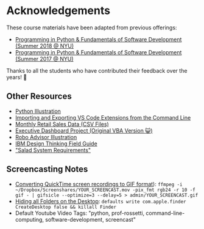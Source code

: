 # Acknowledgements

These course materials have been adapted from previous offerings:

  + [Programming in Python & Fundamentals of Software Development (Summer 2018 @ NYU)](https://github.com/prof-rossetti/nyu-info-2335-201805/)
  + [Programming in Python & Fundamentals of Software Development (Summer 2017 @ NYU)](https://github.com/prof-rossetti/nyu-info-2335-201706/)

Thanks to all the students who have contributed their feedback over the years! :pray:

## Other Resources

  + [Python Illustration](https://www.perforce.com/sites/default/files/image/2018-08/image-blog-enterprises-investing-python%20(2).jpg)
  + [Importing and Exporting VS Code Extensions from the Command Line](https://stackoverflow.com/questions/35773299/how-can-you-export-vs-code-extension-list)
  + [Monthly Retail Sales Data (CSV Files)](https://github.com/prof-rossetti/monthly-retail-sales-data)
  + [Executive Dashboard Project (Original VBA Version :smiley_cat:)](https://github.com/prof-rossetti/georgetown-opim-557-201810/blob/master/projects/exec-dash.md)
  + [Robo Advisor Illustration](https://newvitruvian.com/images/hypothesis-clipart-right-choice-5.jpg)
  + [IBM Design Thinking Field Guide](https://ibm.ent.box.com/s/dw2j8nnmj99446my8vgw26subrs0ztg9/file/306777128447)
  + ["Salad System Requirements"](https://github.com/prof-rossetti/salad-system-requirements)

## Screencasting Notes

  + [Converting QuickTime screen recordings to GIF format](https://gist.github.com/dergachev/4627207)): `ffmpeg -i ~/Dropbox/Screenshares/YOUR_SCREENCAST.mov -pix_fmt rgb24 -r 10 -f gif - | gifsicle --optimize=3 --delay=5 > admin/YOUR_SCREENCAST.gif`
  + [Hiding all Folders on the Desktop](http://www.cultofmac.com/272595/quickly-hide-icons-desktop-os-x-tips/): `defaults write com.apple.finder CreateDesktop false && killall Finder`
  + Default Youtube Video Tags: "python, prof-rossetti, command-line-computing, software-development, screencast"
